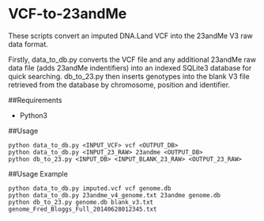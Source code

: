 # VCF-to-23andMe
These scripts convert an imputed DNA.Land VCF into the 23andMe V3 raw data format.

Firstly, data_to_db.py converts the VCF file and any additional 23andMe raw data file (adds 23andMe indentifiers) into an indexed SQLite3 database for quick searching. db_to_23.py then inserts genotypes into the blank V3 file retrieved from the database by chromosome, position and identifier.

##Requirements
* Python3

##Usage
```
python data_to_db.py <INPUT_VCF> vcf <OUTPUT_DB>
python data_to_db.py <INPUT_23_RAW> 23andme <OUTPUT_DB>
python db_to_23.py <INPUT_DB> <INPUT_BLANK_23_RAW> <OUTPUT_23_RAW>
```

##Usage Example
```
python data_to_db.py imputed.vcf vcf genome.db
python data_to_db.py 23andme_v4_genome.txt 23andme genome.db
python db_to_23.py genome.db blank_v3.txt genome_Fred_Bloggs_Full_20140628012345.txt
```
